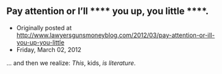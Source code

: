 ## Pay attention or I’ll **** you up, you little ****.

 * Originally posted at http://www.lawyersgunsmoneyblog.com/2012/03/pay-attention-or-ill-you-up-you-little
 * Friday, March 02, 2012

… and then we realize: _This_, kids, _is literature_.